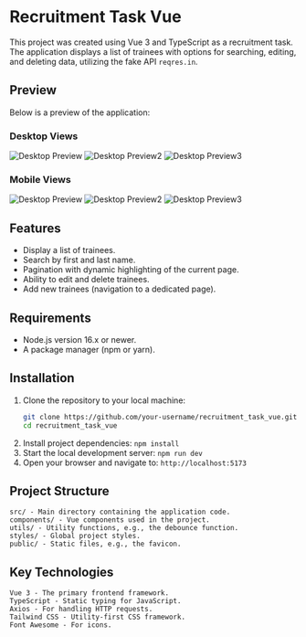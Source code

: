 # Recruitment Task Vue

This project was created using Vue 3 and TypeScript as a recruitment task. The application displays a list of trainees with options for searching, editing, and deleting data, utilizing the fake API `reqres.in`.

## Preview

Below is a preview of the application:

### Desktop Views
![Desktop Preview](./preview/desktop.png)
![Desktop Preview2](./preview/desktop_edit.png)
![Desktop Preview3](./preview/desktop_create.png)

### Mobile Views
![Desktop Preview](./preview/mobile_list.png)
![Desktop Preview2](./preview/mobile_edit.png)
![Desktop Preview3](./preview/mobile_create.png)

## Features

- Display a list of trainees.
- Search by first and last name.
- Pagination with dynamic highlighting of the current page.
- Ability to edit and delete trainees.
- Add new trainees (navigation to a dedicated page).

## Requirements

- Node.js version 16.x or newer.
- A package manager (npm or yarn).

## Installation

1. Clone the repository to your local machine:
   ```bash
   git clone https://github.com/your-username/recruitment_task_vue.git
   cd recruitment_task_vue

2. Install project dependencies: ```npm install```
3. Start the local development server: ```npm run dev```
4. Open your browser and navigate to: ```http://localhost:5173```


## Project Structure

    src/ - Main directory containing the application code.
    components/ - Vue components used in the project.
    utils/ - Utility functions, e.g., the debounce function.
    styles/ - Global project styles.
    public/ - Static files, e.g., the favicon.

## Key Technologies

    Vue 3 - The primary frontend framework.
    TypeScript - Static typing for JavaScript.
    Axios - For handling HTTP requests.
    Tailwind CSS - Utility-first CSS framework.
    Font Awesome - For icons.